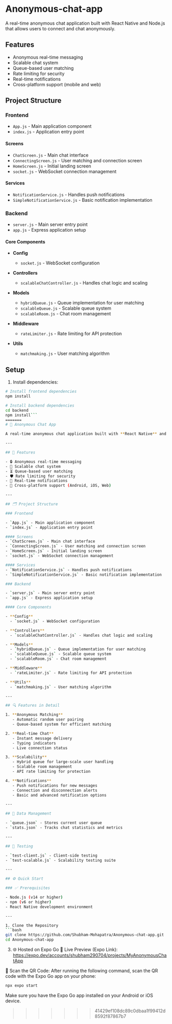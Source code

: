 
# Anonymous-chat-app

A real-time anonymous chat application built with React Native and Node.js that allows users to connect and chat anonymously.

## Features

- Anonymous real-time messaging
- Scalable chat system
- Queue-based user matching
- Rate limiting for security
- Real-time notifications
- Cross-platform support (mobile and web)

## Project Structure

### Frontend
- `App.js` - Main application component
- `index.js` - Application entry point

#### Screens
- `ChatScreen.js` - Main chat interface
- `ConnectingScreen.js` - User matching and connection screen
- `HomeScreen.js` - Initial landing screen
- `socket.js` - WebSocket connection management

#### Services
- `NotificationService.js` - Handles push notifications
- `SimpleNotificationService.js` - Basic notification implementation

### Backend
- `server.js` - Main server entry point
- `app.js` - Express application setup

#### Core Components
- **Config**
  - `socket.js` - WebSocket configuration

- **Controllers**
  - `scalableChatController.js` - Handles chat logic and scaling

- **Models**
  - `hybridQueue.js` - Queue implementation for user matching
  - `scalableQueue.js` - Scalable queue system
  - `scalableRoom.js` - Chat room management

- **Middleware**
  - `rateLimiter.js` - Rate limiting for API protection

- **Utils**
  - `matchmaking.js` - User matching algorithm

## Setup

1. Install dependencies:
```bash
# Install frontend dependencies
npm install

# Install backend dependencies
cd backend
npm install```
=======
# 📱 Anonymous Chat App

A real-time anonymous chat application built with **React Native** and **Node.js** that allows users to connect and chat anonymously.

---

## 🚀 Features

- 🔒 Anonymous real-time messaging  
- 📶 Scalable chat system  
- ⏳ Queue-based user matching  
- 🛡️ Rate limiting for security  
- 🔔 Real-time notifications  
- 📱 Cross-platform support (Android, iOS, Web)  

---

## 🗂️ Project Structure

### Frontend

- `App.js` - Main application component  
- `index.js` - Application entry point  

#### Screens
- `ChatScreen.js` - Main chat interface  
- `ConnectingScreen.js` - User matching and connection screen  
- `HomeScreen.js` - Initial landing screen  
- `socket.js` - WebSocket connection management  

#### Services
- `NotificationService.js` - Handles push notifications  
- `SimpleNotificationService.js` - Basic notification implementation  

### Backend

- `server.js` - Main server entry point  
- `app.js` - Express application setup  

#### Core Components

- **Config**
  - `socket.js` - WebSocket configuration  

- **Controllers**
  - `scalableChatController.js` - Handles chat logic and scaling  

- **Models**
  - `hybridQueue.js` - Queue implementation for user matching  
  - `scalableQueue.js` - Scalable queue system  
  - `scalableRoom.js` - Chat room management  

- **Middleware**
  - `rateLimiter.js` - Rate limiting for API protection  

- **Utils**
  - `matchmaking.js` - User matching algorithm  

---

## 🔍 Features in Detail

1. **Anonymous Matching**  
   - Automatic random user pairing  
   - Queue-based system for efficient matching  

2. **Real-time Chat**  
   - Instant message delivery  
   - Typing indicators  
   - Live connection status  

3. **Scalability**  
   - Hybrid queue for large-scale user handling  
   - Scalable room management  
   - API rate limiting for protection  

4. **Notifications**  
   - Push notifications for new messages  
   - Connection and disconnection alerts  
   - Basic and advanced notification options  

---

## 🧩 Data Management

- `queue.json` - Stores current user queue  
- `stats.json` - Tracks chat statistics and metrics  

---

## 🧪 Testing

- `test-client.js` - Client-side testing  
- `test-scalable.js` - Scalability testing suite  

---

## ⚙️ Quick Start

### ✅ Prerequisites

- Node.js (v14 or higher)  
- npm (v6 or higher)  
- React Native development environment  

---

1. Clone the Repository
```bash 
git clone https://github.com/Shubham-Mohapatra/Anonymous-chat-app.git
cd Anonymous-chat-app
```

3. 🌐 Hosted on Expo Go
🧪 Live Preview (Expo Link):
https://expo.dev/accounts/shubham290704/projects/MyAnonymousChatApp

📱 Scan the QR Code:
After running the following command, scan the QR code with the Expo Go app on your phone:

```bash
npx expo start
```
Make sure you have the Expo Go app installed on your Android or iOS device.
>>>>>>> 41429ef108dc89c0dbaa1f99412d8592f87867b7
